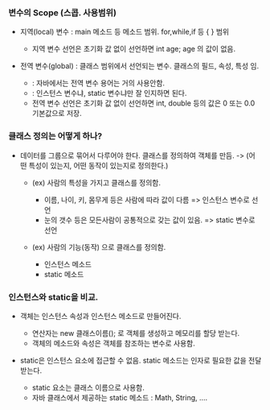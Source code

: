 
### 변수의 Scope (스콥. 사용범위)

- 지역(local) 변수 : main 메소드 등 메소드 범위. for,while,if 등 { } 범위
    + 지역 변수 선언은 초기화 값 없이 선언하면 int age; age 의 값이 없음. 

- 전역 변수(global) : 클래스 범위에서 선언되는 변수. 클래스의 필드, 속성, 특성 임.
    +    : 자바에서는 전역 변수 용어는 거의 사용안함.
    +    : 인스턴스 변수냐, static 변수냐만 잘 인지하면 된다.
    + 전역 변수 선언은 초기화  값 없이 선언하면 int, double 등의 값은 0 또는 0.0 기본값으로 저장. 

### 클래스 정의는 어떻게 하나?

- 데이터를 그룹으로 묶어서 다루어야 한다. 클래스를 정의하여 객체를 만듬.
 -> (어떤 특성이 있는지, 어떤 동작이 있는지로 정의한다.)
  + (ex) 사람의 특성을 가지고 클래스를 정의함.
    + 이름, 나이, 키, 몸무게 등은 사람에 따라 값이 다름 => 인스턴스 변수로 선언
    + 눈의 갯수 등은 모든사람이 공통적으로 갖는 값이 있음. => static 변수로 선언

  + (ex) 사람의 기능(동작) 으로 클래스를 정의함.
    + 인스턴스 메소드
    + static 메소드


### 인스턴스와 static을 비교.

- 객체는 인스턴스 속성과 인스턴스 메소드로 만들어진다.
    + 연산자는 new 클래스이름(); 로 객체를 생성하고 메모리를 할당 받는다.
    + 객체의 메소드와 속성은 객체를 참조하는 변수로 사용함.

- static은 인스턴스 요소에 접근할 수 없음. static 메소드는 인자로 필요한 값을 전달 받는다.
    + static 요소는 클래스 이름으로 사용함.
    + 자바 클래스에서 제공하는 static 메소드 : Math, String, ....